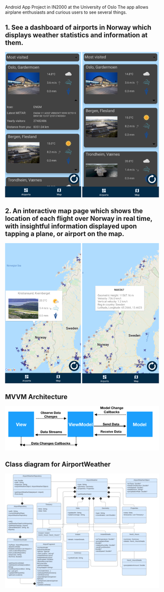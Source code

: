 
Android App Project in IN2000 at the University of Oslo
The app allows airplane enthusiasts and curious users to see several things. 
## 1. See a dashboard of airports in Norway which displays weather statistics and information at them.
![Dashboard](https://github.com/giobirkelund/Airplane-Enthusiast-Android-App/blob/main/app_images/airplane_app_airports.png)
## 2. An interactive map page which shows the location of each flight over Norway in real time, with insightful information displayed upon tapping a plane, or airport on the map. 
![Map](https://github.com/giobirkelund/Airplane-Enthusiast-Android-App/blob/main/app_images/airplane_app_map.png)
## MVVM Architecture
![Architecture](https://github.com/giobirkelund/Airplane-Enthusiast-Android-App/blob/main/app_images/airplane_app_achitecture_type.png)
## Class diagram for AirportWeather
![Class diagram](https://github.com/giobirkelund/Airplane-Enthusiast-Android-App/blob/main/app_images/airplane_app_class_diagram.png)
